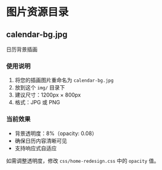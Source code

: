 # 图片资源目录

## calendar-bg.jpg
日历背景插画

### 使用说明
1. 将您的插画图片重命名为 `calendar-bg.jpg`
2. 放到这个 `img/` 目录下
3. 建议尺寸：1200px × 800px
4. 格式：JPG 或 PNG

### 当前效果
- 背景透明度：8%（opacity: 0.08）
- 确保日历内容清晰可见
- 支持响应式自适应

如需调整透明度，修改 `css/home-redesign.css` 中的 `opacity` 值。

